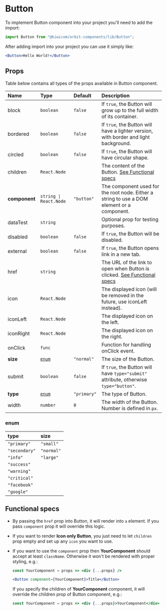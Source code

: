# Button
To implement Button component into your project you'll need to add the import:
```jsx
import Button from "@kiwicom/orbit-components/lib/Button";
```
After adding import into your project you can use it simply like:
```jsx
<Button>Hello World!</Button>
```
## Props
Table below contains all types of the props available in Button component.

| Name          | Type                  | Default         | Description                      |
| :------------ | :---------------------| :-------------- | :------------------------------- |
| block         | `boolean`             | `false`         | If `true`, the Button will grow up to the full width of its container.
| bordered      | `boolean`             | `false`         | If `true`, the Button will have a lighter version, with border and light background.
| circled       | `boolean`             | `false`         | If `true`, the Button will have circular shape.
| children      | `React.Node`          |                 | The content of the Button. [See Functional specs](#functional-specs)
| **component** | `string \| React.Node`| `"button"`      | The component used for the root node. Either a string to use a DOM element or a component.
| dataTest      | `string`              |                 | Optional prop for testing purposes.
| disabled      | `boolean`             | `false`         | If `true`, the Button will be disabled.
| external      | `boolean`             | `false`         | If `true`, the Button opens link in a new tab.
| href          | `string`              |                 | The URL of the link to open when Button is clicked. [See Functional specs](#functional-specs)
| icon          | `React.Node`          |                 | The displayed icon (will be removed in the future, use iconLeft instead).
| iconLeft      | `React.Node`          |                 | The displayed icon on the left.
| iconRight     | `React.Node`          |                 | The displayed icon on the right.
| onClick       | `func`                |                 | Function for handling onClick event.
| **size**      | [`enum`](#enum)       | `"normal"`      | The size of the Button.
| submit        | `boolean`             | `false`         | If `true`, the Button will have `type="submit"` attribute, otherwise `type="button"`.
| **type**      | [`enum`](#enum)       | `"primary"`     | The type of Button.
| width         | `number`              | `0`             | The width of the Button. Number is defined in `px`.

### enum

| type          | size       |
| :------------ | :--------- |
| `"primary"`   | `"small"`  |
| `"secondary"` | `"normal"` |
| `"info"`      | `"large"`  |
| `"success"`   |            |
| `"warning"`   |            |
| `"critical"`  |            |
| `"facebook"`  |            |
| `"google"`    |            |

## Functional specs
* By passing the `href` prop into Button, it will render into `a` element. If you pass `component` prop it will override this logic.

* If you want to render **Icon only Button**, you just need to let `children` prop empty and set up any `icon` you want to use.

* If you want to use the `component` prop then **YourComponent** should accept at least `className`. Otherwise it won't be rendered with proper styling, e.g.:
  ```jsx
  const YourComponent = props => <div {...props} />
  
  <Button component={YourComponent}>Title</Button>
  ```
  If you specify the children of **YourComponent** component, it will override the children prop of Button component, e.g.:
  ```jsx
  const YourComponent = props => <div {...props}>YourComponent</div>

